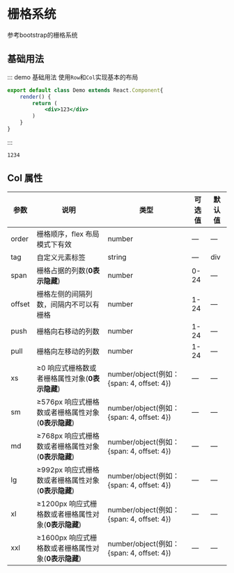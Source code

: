 # 栅格系统
参考bootstrap的栅格系统

## 基础用法
::: demo 基础用法
使用`Row`和`Col`实现基本的布局

```jsx
export default class Demo extends React.Component{
    render() {
        return (
            <div>123</div>
        )
    }
}

```

:::

`1234`

## Col 属性

| 参数   | 说明                                   | 类型                                       | 可选值 | 默认值 |
| ------ | -------------------------------------- | ------------------------------------------ | ------ | ------ |
| order  | 栅格顺序，flex 布局模式下有效          | number                                     | —      | —      |
| tag    | 自定义元素标签                         | string                                     | —      | div    |
| span   | 栅格占据的列数(**0表示隐藏**)                        | number                                     | 0-24   | —      |
| offset | 栅格左侧的间隔列数，间隔内不可以有栅格 | number                                     | 1-24   | —      |
| push   | 栅格向右移动的列数                     | number                                     | 1-24   | —      |
| pull   | 栅格向左移动的列数                     | number                                     | 1-24   | —      |
| xs     | ≥0 响应式栅格数或者栅格属性对象(**0表示隐藏**)        | number/object(例如： {span: 4, offset: 4}) | —      | —      |
| sm     | ≥576px 响应式栅格数或者栅格属性对象(**0表示隐藏**)    | number/object(例如： {span: 4, offset: 4}) | —      | —      |
| md     | ≥768px 响应式栅格数或者栅格属性对象(**0表示隐藏**)    | number/object(例如： {span: 4, offset: 4}) | —      | —      |
| lg     | ≥992px 响应式栅格数或者栅格属性对象(**0表示隐藏**)   | number/object(例如： {span: 4, offset: 4}) | —      | —      |
| xl     | ≥1200px 响应式栅格数或者栅格属性对象(**0表示隐藏**)   | number/object(例如： {span: 4, offset: 4}) | —      | —      |
| xxl     | ≥1600px 响应式栅格数或者栅格属性对象(**0表示隐藏**)   | number/object(例如： {span: 4, offset: 4}) | —      | —      |
